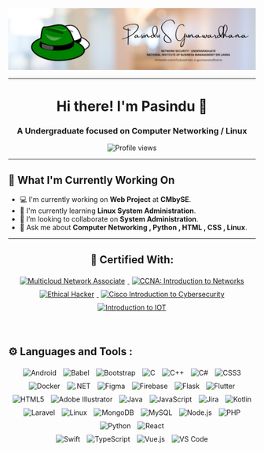 <div align="center">
  <img src="https://github.com/Pasindu-S-Gunawardhana/Pasindu-S-Gunawardhana/blob/main/1740760854238.jpeg" alt="Custom Banner Image" />
</div>

---

<div align="center">
  <h1>Hi there! I'm Pasindu 👋</h1>
  <h3>A Undergraduate focused on Computer Networking / Linux </h3>
  
  <p align="center">
    <img src="https://komarev.com/ghpvc/?username=Pasindu-S-Gunawardhana&color=green" alt="Profile views" />
  </p>
</div>

---

## 🚀 What I'm Currently Working On

- 💻 I'm currently working on **Web Project** at **CMbySE**.
- 🌱 I'm currently learning **Linux System Administration**.
- 👯 I’m looking to collaborate on **System Administration**.
- 💬 Ask me about **Computer Networking , Python , HTML , CSS , Linux**.
---


<div align="center">
  <h2>🚀 Certified With:</h2>
</div>

<div align="center">
  <a href="https://www.credly.com/badges/78d79c67-19ca-4ef4-a8c0-6e86184237be/public_url">
    <img src="https://images.credly.com/images/e3c001fd-161d-433a-a7a4-049556d6112d/blob" alt="Multicloud Network Associate" width="150" height="150" style="padding: 5px;"/>
  </a>
  <a href="https://www.credly.com/badges/c874a9dc-22b6-4ccd-8c94-adb865bf4058/public_url">
    <img src="https://images.credly.com/size/220x220/images/70d71df5-f3dc-4380-9b9d-f22513a70417/CCNAITN__1_.png" alt="CCNA: Introduction to Networks" width="150" height="150" style="padding: 5px;"/>
  </a>
  <a href="#">
    <img src="https://images.credly.com/images/242902b5-f527-42ad-865e-977c9e1b5b58/image.png" alt="Ethical Hacker" width="150" height="150" style="padding: 5px;"/>
  </a>
  <a href="#IOT">
    <img src="https://images.credly.com/images/af8c6b4e-fc31-47c4-8dcb-eb7a2065dc5b/I2CS__1_.png" alt="Cisco Introduction to Cybersecurity" width="150" height="150" style="padding: 5px;"/>
  </a>
  <a href="[CISCO_CYBERSECURITY_VERIFICATION_LINK]">
    <img src="https://images.credly.com/images/fce226c2-0f13-4e17-b60c-24fa6ffd88cb/Intro2IoT.png" alt="Introduction to IOT" width="150" height="150" style="padding: 5px;"/>
  </a>

</div>

<br>

<br>

<div align="left">
  <h2>⚙️ Languages and Tools :</h2>
</div>

<div align="center">
  <img src="https://cdn.jsdelivr.net/gh/devicons/devicon/icons/android/android-original.svg" alt="Android" width="45" height="45" style="padding: 5px;"/>
  <img src="https://cdn.jsdelivr.net/gh/devicons/devicon/icons/babel/babel-original.svg" alt="Babel" width="45" height="45" style="padding: 5px;"/>
  <img src="https://cdn.jsdelivr.net/gh/devicons/devicon/icons/bootstrap/bootstrap-original.svg" alt="Bootstrap" width="45" height="45" style="padding: 5px;"/>
  <img src="https://cdn.jsdelivr.net/gh/devicons/devicon/icons/c/c-original.svg" alt="C" width="45" height="45" style="padding: 5px;"/>
  <img src="https://cdn.jsdelivr.net/gh/devicons/devicon/icons/cplusplus/cplusplus-original.svg" alt="C++" width="45" height="45" style="padding: 5px;"/>
  <img src="https://cdn.jsdelivr.net/gh/devicons/devicon/icons/csharp/csharp-original.svg" alt="C#" width="45" height="45" style="padding: 5px;"/>
  <img src="https://cdn.jsdelivr.net/gh/devicons/devicon/icons/css3/css3-original.svg" alt="CSS3" width="45" height="45" style="padding: 5px;"/>
  <img src="https://cdn.jsdelivr.net/gh/devicons/devicon/icons/docker/docker-original.svg" alt="Docker" width="45" height="45" style="padding: 5px;"/>
  <img src="https://cdn.jsdelivr.net/gh/devicons/devicon/icons/dot-net/dot-net-original.svg" alt=".NET" width="45" height="45" style="padding: 5px;"/>
  <img src="https://cdn.jsdelivr.net/gh/devicons/devicon/icons/figma/figma-original.svg" alt="Figma" width="45" height="45" style="padding: 5px;"/>
  <img src="https://cdn.jsdelivr.net/gh/devicons/devicon/icons/firebase/firebase-plain.svg" alt="Firebase" width="45" height="45" style="padding: 5px;"/>
  <img src="https://cdn.jsdelivr.net/gh/devicons/devicon/icons/flask/flask-original.svg" alt="Flask" width="45" height="45" style="padding: 5px;"/>
  <img src="https://cdn.jsdelivr.net/gh/devicons/devicon/icons/flutter/flutter-original.svg" alt="Flutter" width="45" height="45" style="padding: 5px;"/>

  <br>
  <img src="https://cdn.jsdelivr.net/gh/devicons/devicon/icons/html5/html5-original.svg" alt="HTML5" width="45" height="45" style="padding: 5px;"/>
  <img src="https://cdn.jsdelivr.net/gh/devicons/devicon/icons/illustrator/illustrator-original.svg" alt="Adobe Illustrator" width="45" height="45" style="padding: 5px;"/>
  <img src="https://cdn.jsdelivr.net/gh/devicons/devicon/icons/java/java-original.svg" alt="Java" width="45" height="45" style="padding: 5px;"/>
  <img src="https://cdn.jsdelivr.net/gh/devicons/devicon/icons/javascript/javascript-original.svg" alt="JavaScript" width="45" height="45" style="padding: 5px;"/>
  <img src="https://cdn.jsdelivr.net/gh/devicons/devicon/icons/jira/jira-original.svg" alt="Jira" width="45" height="45" style="padding: 5px;"/>
  <img src="https://cdn.jsdelivr.net/gh/devicons/devicon/icons/kotlin/kotlin-original.svg" alt="Kotlin" width="45" height="45" style="padding: 5px;"/>
  <img src="https://cdn.jsdelivr.net/gh/devicons/devicon/icons/laravel/laravel-original.svg" alt="Laravel" width="45" height="45" style="padding: 5px;"/>
  <img src="https://cdn.jsdelivr.net/gh/devicons/devicon/icons/linux/linux-original.svg" alt="Linux" width="45" height="45" style="padding: 5px;"/>
  <img src="https://cdn.jsdelivr.net/gh/devicons/devicon/icons/mongodb/mongodb-original.svg" alt="MongoDB" width="45" height="45" style="padding: 5px;"/>
  <img src="https://cdn.jsdelivr.net/gh/devicons/devicon/icons/mysql/mysql-original.svg" alt="MySQL" width="45" height="45" style="padding: 5px;"/>
  <img src="https://cdn.jsdelivr.net/gh/devicons/devicon/icons/nodejs/nodejs-original.svg" alt="Node.js" width="45" height="45" style="padding: 5px;"/>
  <img src="https://cdn.jsdelivr.net/gh/devicons/devicon/icons/php/php-original.svg" alt="PHP" width="45" height="45" style="padding: 5px;"/>
  <img src="https://cdn.jsdelivr.net/gh/devicons/devicon/icons/python/python-original.svg" alt="Python" width="45" height="45" style="padding: 5px;"/>
  <img src="https://cdn.jsdelivr.net/gh/devicons/devicon/icons/react/react-original.svg" alt="React" width="45" height="45" style="padding: 5px;"/>

  <br>
  <img src="https://cdn.jsdelivr.net/gh/devicons/devicon/icons/swift/swift-original.svg" alt="Swift" width="45" height="45" style="padding: 5px;"/>
  <img src="https://cdn.jsdelivr.net/gh/devicons/devicon/icons/typescript/typescript-original.svg" alt="TypeScript" width="45" height="45" style="padding: 5px;"/>
  <img src="https://cdn.jsdelivr.net/gh/devicons/devicon/icons/vuejs/vuejs-original.svg" alt="Vue.js" width="45" height="45" style="padding: 5px;"/>
  <img src="https://cdn.jsdelivr.net/gh/devicons/devicon/icons/vscode/vscode-original.svg" alt="VS Code" width="45" height="45" style="padding: 5px;"/>
  </div>
